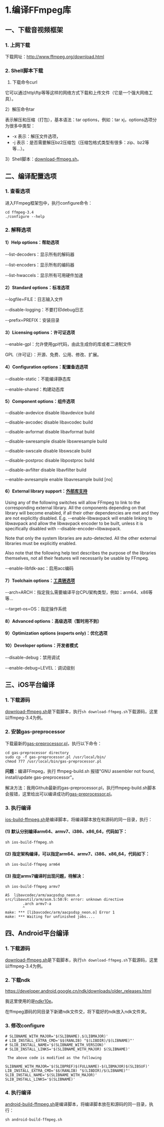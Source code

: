 # 1.编译FFmpeg库

## 一、下载音视频框架

### 1. 上网下载

下载网址：http://www.ffmpeg.org/download.html

### 2. Shell脚本下载

1) 下载命令curl

它可以通过http\ftp等等这样的网络方式下载和上传文件（它是一个强大网络工具）。

2）解压命令tar

表示解压和压缩（打包），基本语法：tar options，例如：tar xj，options选项分为很多中类型：

- -x 表示：解压文件选项，
- -j 表示：是否需要解压bz2压缩包（压缩包格式类型有很多：zip、bz2等等…）。

3）Shell脚本：[download-ffmpeg.sh](https://gitee.com/learnany/ffmpeg/blob/master/01_ffmpeg_compiled/download-ffmpeg.sh)。

## 二、编译配置选项

### 1. 查看选项

进入FFmpeg框架包中，执行configure命令：
```
cd ffmpeg-3.4
./configure --help
```

### 2. 解释选项

#### 1）Help options：帮助选项

--list-decoders：显示所有的解码器

--list-encoders：显示所有的编码器

--list-hwaccels：显示所有可用硬件加速

#### 2）Standard options：标准选项

--logfile=FILE：日志输入文件

--disable-logging：不要打印debug日志

--prefix=PREFIX：安装目录

#### 3）Licensing options：许可证选项

--enable-gpl：允许使用gpl代码，由此生成你的库或者二进制文件

GPL（许可证）：开源、免费、公用、修改、扩展。

#### 4）Configuration options：配置备选选项

--disable-static：不能编译静态库

--enable-shared：构建动态库

#### 5）Component options：组件选项

--disable-avdevice       disable libavdevice build

--disable-avcodec        disable libavcodec build

--disable-avformat       disable libavformat build

--disable-swresample     disable libswresample build

--disable-swscale        disable libswscale build

--disable-postproc       disable libpostproc build

--disable-avfilter       disable libavfilter build

--enable-avresample      enable libavresample build [no]

#### 6）External library support：<span style="border-bottom:2px solid; black;">外部库支持</span>

Using any of the following switches will allow FFmpeg to link to the
corresponding external library. All the components depending on that library
will become enabled, if all their other dependencies are met and they are not
explicitly disabled. E.g. --enable-libwavpack will enable linking to
libwavpack and allow the libwavpack encoder to be built, unless it is
specifically disabled with --disable-encoder=libwavpack.

Note that only the system libraries are auto-detected. All the other external
libraries must be explicitly enabled.

Also note that the following help text describes the purpose of the libraries
themselves, not all their features will necessarily be usable by FFmpeg.

 --enable-libfdk-aac：启用acc编码

#### 7）Toolchain options：<span style="border-bottom:2px solid; black;">工具链选项</span>

--arch=ARCH：指定我么需要编译平台CPU架构类型，例如：arm64、x86等等…

--target-os=OS：指定操作系统

#### 8）Advanced options：高级选项（暂时用不到）

#### 9）Optimization options (experts only)：优化选项

#### 10）Developer options：开发者模式

 --disable-debug：禁用调试

 --enable-debug=LEVEL：调试级别

## 三、iOS平台编译

### 1. 下载源码

[download-ffmpeg.sh](https://gitee.com/learnany/ffmpeg/blob/master/01_ffmpeg_compiled/download-ffmpeg.sh)是下载脚本，执行`sh download-ffmpeg.sh`下载源码，这里以ffmpeg-3.4为例。

### 2. 安装gas-preprocessor

下载最新的[gas-preprocessor.pl](https://github.com/libav/gas-preprocessor)，执行以下命令：

```
cd gas-preprocessor directory
sudo cp -f gas-preprocessor.pl /usr/local/bin/
chmod 777 /usr/local/bin/gas-preprocessor.pl
```

**问题**：编译FFmpeg，执行 ffmpeg-build.sh 报错"GNU assembler not found, install/update gas-preprocessor"。

解决方法：我用Github最新的gas-preprocessor.pl，执行ffmpeg-build.sh脚本会报错，这里给出可以编译成功的[gas-preprocessor.pl](https://gitee.com/learnany/ffmpeg/blob/master/01_ffmpeg_compiled/gas-preprocessor.pl)。

### 3. 执行编译

[ios-build-ffmpeg.sh](https://gitee.com/learnany/ffmpeg/blob/master/01_ffmpeg_compiled/ios-build-ffmpeg.sh)是编译脚本，将编译脚本放在和源码的同一目录，执行：

#### (1) 默认分别编译arm64、armv7、i386、x86_64，代码如下：
```
sh ios-build-ffmpeg.sh
```
#### (2) 指定架构编译，可以指定arm64、armv7、i386、x86_64，代码如下：
```
sh ios-build-ffmpeg arm64
```
#### (3) 指定armv7编译时出现问题，待解决：
```
sh ios-build-ffmpeg armv7

AS  libavcodec/arm/aacpsdsp_neon.o
src/libavutil/arm/asm.S:50:9: error: unknown directive
        .arch armv7-a
        ^
make: *** [libavcodec/arm/aacpsdsp_neon.o] Error 1
make: *** Waiting for unfinished jobs....
```

## 四、Android平台编译

### 1. 下载源码

[download-ffmpeg.sh](https://gitee.com/learnany/ffmpeg/blob/master/01_ffmpeg_compiled/download-ffmpeg.sh)是下载脚本，执行`sh download-ffmpeg.sh`下载源码，这里以ffmpeg-3.4为例。

### 2. 下载ndk

https://developer.android.google.cn/ndk/downloads/older_releases.html

我这里使用的是[ndkr10e](https://dl.google.com/android/repository/android-ndk-r10e-darwin-x86_64.zip?hl=zh-cn)。

在ffmpeg源码的同目录下新建ndk文件交，将下载好的ndk放入ndk文件夹。

### 3. 修改configure

```
# SLIBNAME_WITH_MAJOR='$(SLIBNAME).$(LIBMAJOR)'
# LIB_INSTALL_EXTRA_CMD='$$(RANLIB) "$(LIBDIR)/$(LIBNAME)"'
# SLIB_INSTALL_NAME='$(SLIBNAME_WITH_VERSION)'
# SLIB_INSTALL_LINKS='$(SLIBNAME_WITH_MAJOR) $(SLIBNAME)'
 
 The above code is modified as the following
 
SLIBNAME_WITH_MAJOR='$(SLIBPREF)$(FULLNAME)-$(LIBMAJOR)$(SLIBSUF)'
LIB_INSTALL_EXTRA_CMD='$$(RANLIB) "$(LIBDIR)/$(LIBNAME)"'
SLIB_INSTALL_NAME='$(SLIBNAME_WITH_MAJOR)'
SLIB_INSTALL_LINKS='$(SLIBNAME)'
```
### 4. 执行编译

[android-build-ffmpeg.sh](https://gitee.com/learnany/ffmpeg/blob/master/01_ffmpeg_compiled/android-build-ffmpeg.sh)是编译脚本，将编译脚本放在和源码的同一目录，执行：
```
sh android-build-ffmpeg.sh
```





